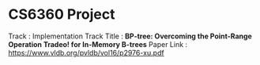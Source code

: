 # CS6360 Project

Track : Implementation Track
Title : **BP-tree: Overcoming the Point-Range Operation Tradeo! for In-Memory B-trees**
Paper Link : https://www.vldb.org/pvldb/vol16/p2976-xu.pdf 

